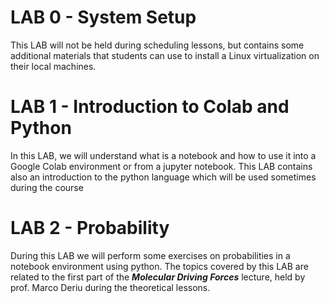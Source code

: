 
# LAB 0 - System Setup

This LAB will not be held during scheduling lessons, but contains some additional materials that students can use to install a Linux virtualization on their local machines.

# LAB 1 - Introduction to Colab and Python 

In this LAB, we will understand what is a notebook and how to use it into a Google Colab environment or from a jupyter notebook. This LAB contains also an introduction to the python language which will be used sometimes during the course

# LAB 2 - Probability

During this LAB we will perform some exercises on probabilities in a notebook environment using python. The topics covered by this LAB are related to the first part of the ***Molecular Driving Forces*** lecture, held by prof. Marco Deriu during the theoretical lessons. 
